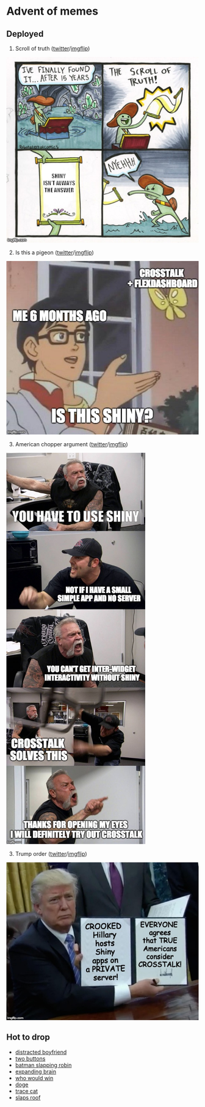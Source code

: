 # Advent of memes

## Deployed

1. Scroll of truth ([twitter](https://twitter.com/mattdray/status/1037226196797415425)/[imgflip](https://imgflip.com/i/2h8ir5))

![](https://github.com/matt-dray/earl18-presentation/blob/master/memes/scroll-of-truth.jpg?raw=true)

2. Is this a pigeon ([twitter](https://twitter.com/mattdray/status/1037597114874912769)/[imgflip](https://imgflip.com/i/2hbc7e))

![](https://github.com/matt-dray/earl18-presentation/blob/master/memes/is-this.jpg?raw=true)

3. American chopper argument ([twitter](https://twitter.com/mattdray/status/1037951262766055424)/[imgflip](https://imgflip.com/i/2h8ixb))

![](https://github.com/matt-dray/earl18-presentation/blob/master/memes/american-chopper-argument.jpg?raw=true)


3. Trump order ([twitter](https://twitter.com/mattdray/status/1038306444045639680)/[imgflip](https://imgflip.com/i/2hgftk))

![](https://github.com/matt-dray/earl18-presentation/blob/master/memes/trump.jpg?raw=true)


## Hot to drop

* [distracted boyfriend](https://imgflip.com/i/2h8ie1)
* [two buttons](https://imgflip.com/i/2h8igb)
* [batman slapping robin](https://imgflip.com/i/2h8ihy)
* [expanding brain](https://imgflip.com/i/2h8il2)
* [who would win](https://imgflip.com/i/2h8j5l)
* [doge](https://imgflip.com/i/2h8j9t)
* [trace cat](https://imgflip.com/i/2heju0)
* [slaps roof](https://imgflip.com/i/2hejnv)
